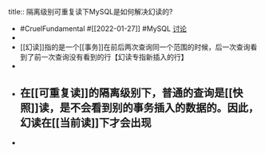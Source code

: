 title:: 隔离级别可重复读下MySQL是如何解决幻读的?

- #CruelFundamental #[[2022-01-27]] #MySQL [讨论](https://github.com/Monsooooon/CruelFundamental/tree/main/homework/202201/27)
-
- [[幻读]]指的是一个[[事务]]在前后两次查询同一个范围的时候，后一次查询看到了前一次查询没有看到的行【幻读专指新插入的行】
-
- 在[[可重复读]]的隔离级别下，普通的查询是[[快照]]读，是不会看到别的事务插入的数据的。因此，幻读在[[当前读]]下才会出现
	-
-